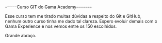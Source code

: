 ------Curso GIT do Gama Academy--------

Esse curso tem me tirado muitas dúvidas a respeito do Git e GitHub, nenhum outro curso tinha me dado tal clareza.
Espero evoluir demais com o Gama Experience e nos vemos entre os 150 escolhidos.

Grande abraço.